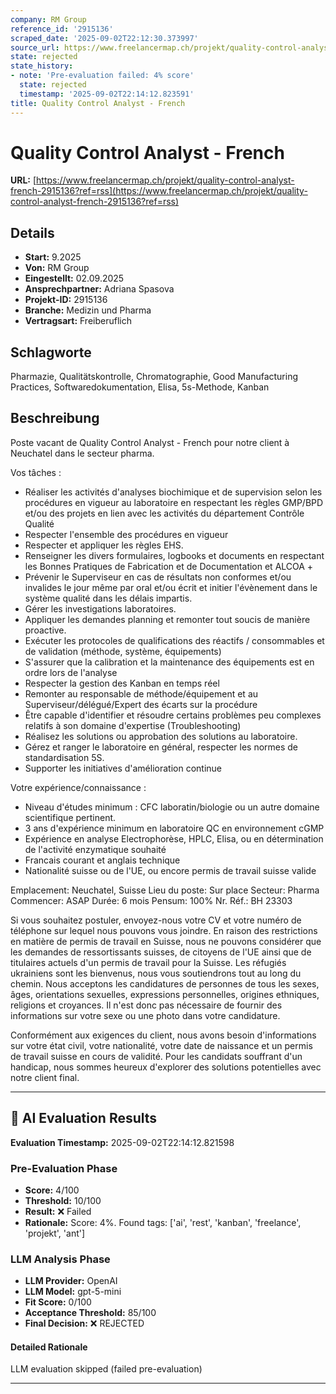 ```yaml
---
company: RM Group
reference_id: '2915136'
scraped_date: '2025-09-02T22:12:30.373997'
source_url: https://www.freelancermap.ch/projekt/quality-control-analyst-french-2915136?ref=rss
state: rejected
state_history:
- note: 'Pre-evaluation failed: 4% score'
  state: rejected
  timestamp: '2025-09-02T22:14:12.823591'
title: Quality Control Analyst - French
---
```



# Quality Control Analyst - French
**URL:** [https://www.freelancermap.ch/projekt/quality-control-analyst-french-2915136?ref=rss](https://www.freelancermap.ch/projekt/quality-control-analyst-french-2915136?ref=rss)
## Details
- **Start:** 9.2025
- **Von:** RM Group
- **Eingestellt:** 02.09.2025
- **Ansprechpartner:** Adriana Spasova
- **Projekt-ID:** 2915136
- **Branche:** Medizin und Pharma
- **Vertragsart:** Freiberuflich

## Schlagworte
Pharmazie, Qualitätskontrolle, Chromatographie, Good Manufacturing Practices, Softwaredokumentation, Elisa, 5s-Methode, Kanban

## Beschreibung
Poste vacant de Quality Control Analyst - French pour notre client à Neuchatel dans le secteur pharma.

Vos tâches :
- Réaliser les activités d'analyses biochimique et de supervision selon les procédures en vigueur au laboratoire en respectant les règles GMP/BPD et/ou des projets en lien avec les activités du département Contrôle Qualité
- Respecter l'ensemble des procédures en vigueur
- Respecter et appliquer les règles EHS.
- Renseigner les divers formulaires, logbooks et documents en respectant les Bonnes Pratiques de Fabrication et de Documentation et ALCOA +
- Prévenir le Superviseur en cas de résultats non conformes et/ou invalides le jour même par oral et/ou écrit et initier l'évènement dans le système qualité dans les délais impartis.
- Gérer les investigations laboratoires.
- Appliquer les demandes planning et remonter tout soucis de manière proactive.
- Exécuter les protocoles de qualifications des réactifs / consommables et de validation (méthode, système, équipements)
- S'assurer que la calibration et la maintenance des équipements est en ordre lors de l'analyse
- Respecter la gestion des Kanban en temps réel
- Remonter au responsable de méthode/équipement et au Superviseur/délégué/Expert des écarts sur la procédure
- Être capable d'identifier et résoudre certains problèmes peu complexes relatifs à son domaine d'expertise (Troubleshooting)
- Réalisez les solutions ou approbation des solutions au laboratoire.
- Gérez et ranger le laboratoire en général, respecter les normes de standardisation 5S.
- Supporter les initiatives d'amélioration continue

Votre expérience/connaissance :

- Niveau d'études minimum : CFC laboratin/biologie ou un autre domaine scientifique pertinent.
- 3 ans d'expérience minimum en laboratoire QC en environnement cGMP
- Expérience en analyse Electrophorèse, HPLC, Elisa, ou en détermination de l'activité enzymatique souhaité
- Francais courant et anglais technique
- Nationalité suisse ou de l'UE, ou encore permis de travail suisse valide

Emplacement: Neuchatel, Suisse
Lieu du poste: Sur place
Secteur: Pharma
Commencer: ASAP
Durée: 6 mois
Pensum: 100%
Nr. Réf.: BH 23303

Si vous souhaitez postuler, envoyez-nous votre CV et votre numéro de téléphone sur lequel nous pouvons vous joindre.
En raison des restrictions en matière de permis de travail en Suisse, nous ne pouvons considérer que les demandes de ressortissants suisses, de citoyens de l'UE ainsi que de titulaires actuels d'un permis de travail pour la Suisse.
Les réfugiés ukrainiens sont les bienvenus, nous vous soutiendrons tout au long du chemin.
Nous acceptons les candidatures de personnes de tous les sexes, âges, orientations sexuelles, expressions personnelles, origines ethniques, religions et croyances. Il n'est donc pas nécessaire de fournir des informations sur votre sexe ou une photo dans votre candidature.

Conformément aux exigences du client, nous avons besoin d'informations sur votre état civil, votre nationalité, votre date de naissance et un permis de travail suisse en cours de validité. Pour les candidats souffrant d'un handicap, nous sommes heureux d'explorer des solutions potentielles avec notre client final.

---

## 🤖 AI Evaluation Results

**Evaluation Timestamp:** 2025-09-02T22:14:12.821598

### Pre-Evaluation Phase
- **Score:** 4/100
- **Threshold:** 10/100
- **Result:** ❌ Failed
- **Rationale:** Score: 4%. Found tags: ['ai', 'rest', 'kanban', 'freelance', 'projekt', 'ant']

### LLM Analysis Phase
- **LLM Provider:** OpenAI
- **LLM Model:** gpt-5-mini
- **Fit Score:** 0/100
- **Acceptance Threshold:** 85/100
- **Final Decision:** ❌ REJECTED

#### Detailed Rationale
LLM evaluation skipped (failed pre-evaluation)

---
